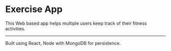 # Exercise App

This Web based app helps multiple users keep track of their fitness activities.

____
Built using React, Node with MongoDB for persistence.
